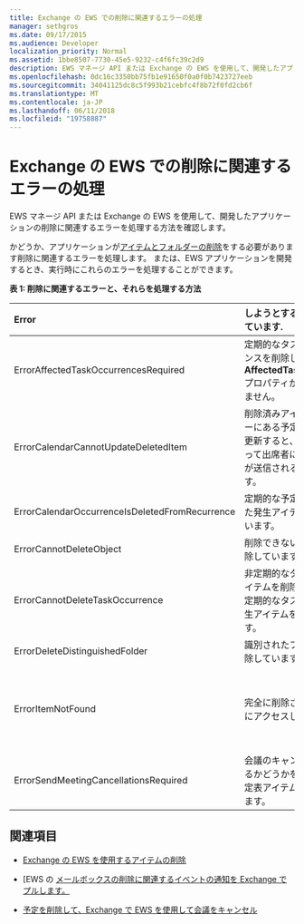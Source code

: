 ```yaml
---
title: Exchange の EWS での削除に関連するエラーの処理
manager: sethgros
ms.date: 09/17/2015
ms.audience: Developer
localization_priority: Normal
ms.assetid: 1bbe8507-7730-45e5-9232-c4f6fc39c2d9
description: EWS マネージ API または Exchange の EWS を使用して、開発したアプリケーションの削除に関連するエラーを処理する方法を確認します。
ms.openlocfilehash: 0dc16c3350bb75fb1e91650f0a0f0b7423727eeb
ms.sourcegitcommit: 34041125dc8c5f993b21cebfc4f8b72f0fd2cb6f
ms.translationtype: MT
ms.contentlocale: ja-JP
ms.lasthandoff: 06/11/2018
ms.locfileid: "19758887"
---
```

# <a name="handling-deletion-related-errors-in-ews-in-exchange"></a>Exchange の EWS での削除に関連するエラーの処理

EWS マネージ API または Exchange の EWS を使用して、開発したアプリケーションの削除に関連するエラーを処理する方法を確認します。
  
かどうか、アプリケーションが[アイテムとフォルダーの削除](deleting-items-by-using-ews-in-exchange.md)をする必要があります削除に関連するエラーを処理します。 または、EWS アプリケーションを開発するとき、実行時にこれらのエラーを処理することができます。
  
**表 1: 削除に関連するエラーと、それらを処理する方法**

|**Error**|**しようとするときに発生しています.**|**処理方法**|
|:-----|:-----|:-----|
|ErrorAffectedTaskOccurrencesRequired  <br/> |定期的なタスクのインスタンスを削除し、 **AffectedTaskOccurrence**プロパティが設定されていません。  <br/> |**AffectedTaskOccurrence**プロパティを設定し、削除を再試行します。  <br/> |
|ErrorCalendarCannotUpdateDeletedItem  <br/> |削除済みアイテム フォルダーにある予定表アイテムを更新すると、その更新によって出席者に会議出席依頼が送信されることになります。  <br/> |更新をキャンセルするか、予定表アイテムを既定の予定表フォルダーに移動して、予定表アイテムを更新します。  <br/> |
|ErrorCalendarOccurrenceIsDeletedFromRecurrence  <br/> |定期的な予定の、削除された発生アイテムを参照しています。  <br/> |削除された発生アイテムへの参照を削除します。  <br/> |
|ErrorCannotDeleteObject  <br/> |削除できないアイテムを削除しています。  <br/> |アイテムの削除の試行をやめます。  <br/> |
|ErrorCannotDeleteTaskOccurrence  <br/> |非定期的なタスクの発生アイテムを削除しているか、定期的なタスクの最後の発生アイテムを削除しています。  <br/> |非定期的なタスクを削除するか、定期的なタスクの最後の発生アイテムの削除の試みをやめます。   <br/> |
|ErrorDeleteDistinguishedFolder  <br/> |識別されたフォルダーを削除しています。  <br/> |既定のフォルダーは削除できないことを示します。  <br/> |
|ErrorItemNotFound  <br/> |完全に削除されたアイテムにアクセスしています。  <br/> |ストアから削除されるときに、アイテムへの参照を削除します。アイテムを復元する場合は、クライアントに必要な参照を戻してください。  <br/> |
|ErrorSendMeetingCancellationsRequired  <br/> |会議のキャンセルを送信するかどうかを指定せずに予定表アイテムを削除しています。  <br/> |会議のキャンセルを送信する必要があるかどうかを指定します。  <br/> |
   
## <a name="see-also"></a>関連項目


- [Exchange の EWS を使用するアイテムの削除](deleting-items-by-using-ews-in-exchange.md)
    
- [EWS の [メールボックスの削除に関連するイベントの通知を Exchange でプルします。](pull-notifications-for-ews-deletion-related-mailbox-events-in-exchange.md)
    
- [予定を削除して、Exchange で EWS を使用して会議をキャンセル](how-to-delete-appointments-and-cancel-meetings-by-using-ews-in-exchange.md)
    

